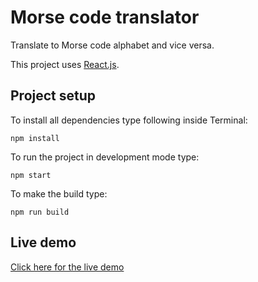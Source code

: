 # Morse code translator

Translate to Morse code alphabet and vice versa.

This project uses [React.js](https://reactjs.org/).

## Project setup

To install all dependencies type following inside Terminal:

`npm install`

To run the project in development mode type:

`npm start`

To make the build type:

`npm run build`

## Live demo

[Click here for the live demo](https://bbtools-morse-code.netlify.app/)
